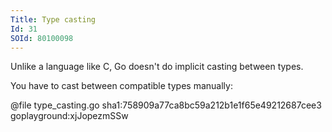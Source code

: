 ```yaml
---
Title: Type casting
Id: 31
SOId: 80100098
---
```


Unlike a language like C, Go doesn't do implicit casting between types.

You have to cast between compatible types manually:

@file type_casting.go sha1:758909a77ca8bc59a212b1e1f65e49212687cee3 goplayground:xjJopezmSSw

<!-- TODO: link to dynamic casting with type switch and type assertion -->
